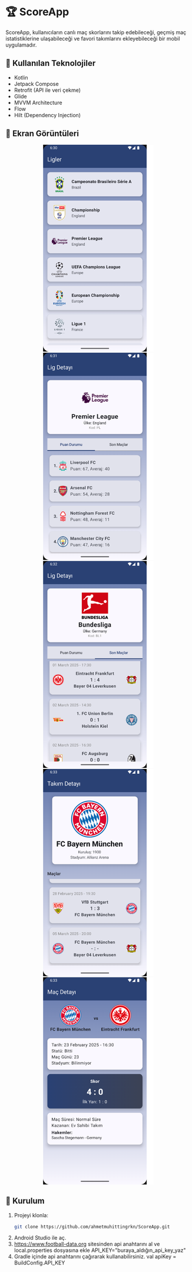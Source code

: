 # 🏆 ScoreApp

ScoreApp, kullanıcıların canlı maç skorlarını takip edebileceği, geçmiş maç istatistiklerine ulaşabileceği ve favori takımlarını ekleyebileceği bir mobil uygulamadır.  

## 🚀 Kullanılan Teknolojiler
- Kotlin  
- Jetpack Compose  
- Retrofit (API ile veri çekme)  
- Glide
- MVVM Architecture  
- Flow  
- Hilt (Dependency Injection)  

## 📸 Ekran Görüntüleri  

<p align="center">
  <img src="screenshots/ligler.png" alt="Ana Sayfa" width="300"/>
  <img src="screenshots/puan.png" alt="Puan Durumu" width="300"/>
  <img src="screenshots/mac.png" alt="Oynanan Maçlar" width="300"/>
  <img src="screenshots/takim.png" alt="Takımlar" width="300"/>
  <img src="screenshots/detay.png" alt="Maç Detayı" width="300"/>
</p>

## 🔧 Kurulum  

1. Projeyi klonla:  
   ```bash
   git clone https://github.com/ahmetmuhittingrkn/ScoreApp.git
   
2. Android Studio ile aç.
3. https://www.football-data.org sitesinden api anahtarını al ve local.properties dosyasına ekle API_KEY="buraya_aldığın_api_key_yaz"
4. Gradle içinde api anahtarını çağırarak kullanabilirsiniz. val apiKey = BuildConfig.API_KEY



